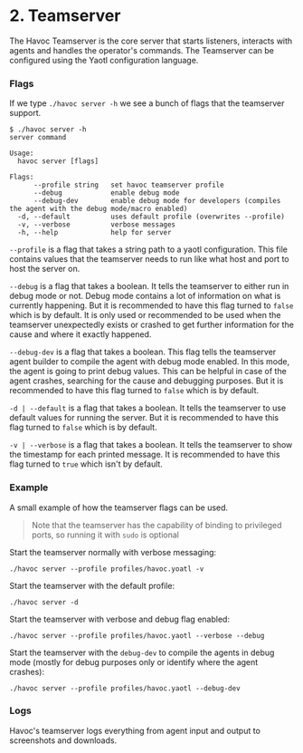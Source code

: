 # 2. Teamserver

The Havoc Teamserver is the core server that starts listeners, interacts with agents and handles the operator's commands. 
The Teamserver can be configured using the Yaotl configuration language. 

### Flags

If we type `./havoc server -h` we see a bunch of flags that the teamserver support.
```
$ ./havoc server -h
server command

Usage:
  havoc server [flags]

Flags:
      --profile string   set havoc teamserver profile
      --debug            enable debug mode
      --debug-dev        enable debug mode for developers (compiles the agent with the debug mode/macro enabled)
  -d, --default          uses default profile (overwrites --profile)
  -v, --verbose          verbose messages
  -h, --help             help for server
```

`--profile` is a flag that takes a string path to a yaotl configuration. This file contains values that the teamserver needs to run like what host and port to host the server on. 

`--debug` is a flag that takes a boolean. It tells the teamserver to either run in debug mode or not. Debug mode contains a lot of information on what is currently happening. But it is recommended to have this flag turned to `false` which is by default. 
It is only used or recommended to be used when the teamserver unexpectedly exists or crashed to get further information for the cause and where it exactly happened. 

`--debug-dev` is a flag that takes a boolean. This flag tells the teamserver agent builder to compile the agent with debug mode enabled. In this mode, the agent is going to print debug values. This can be helpful in case of the agent crashes, searching for the cause and debugging purposes. But it is recommended to have this flag turned to `false` which is by default. 

`-d | --default` is a flag that takes a boolean. It tells the teamserver to use default values for running the server. But it is recommended to have this flag turned to `false` which is by default. 

`-v | --verbose` is a flag that takes a boolean. It tells the teamserver to show the timestamp for each printed message. It is recommended to have this flag turned to `true` which isn't by default. 

### Example
A small example of how the teamserver flags can be used. <br>
> Note that the teamserver has the capability of binding to privileged ports, so running it with `sudo` is optional

Start the teamserver normally with verbose messaging:
```
./havoc server --profile profiles/havoc.yoatl -v
```

Start the teamserver with the default profile:
```
./havoc server -d
```

Start the teamserver with verbose and debug flag enabled: 
```
./havoc server --profile profiles/havoc.yaotl --verbose --debug
```

Start the teamserver with the `debug-dev` to compile the agents in debug mode (mostly for debug purposes only or identify where the agent crashes): 
```
./havoc server --profile profiles/havoc.yaotl --debug-dev
```

### Logs

Havoc's teamserver logs everything from agent input and output to screenshots and downloads. 